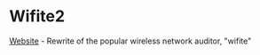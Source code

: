 # Wifite2

[Website](https://github.com/derv82/wifite2) - Rewrite of the popular wireless network auditor, "wifite"




